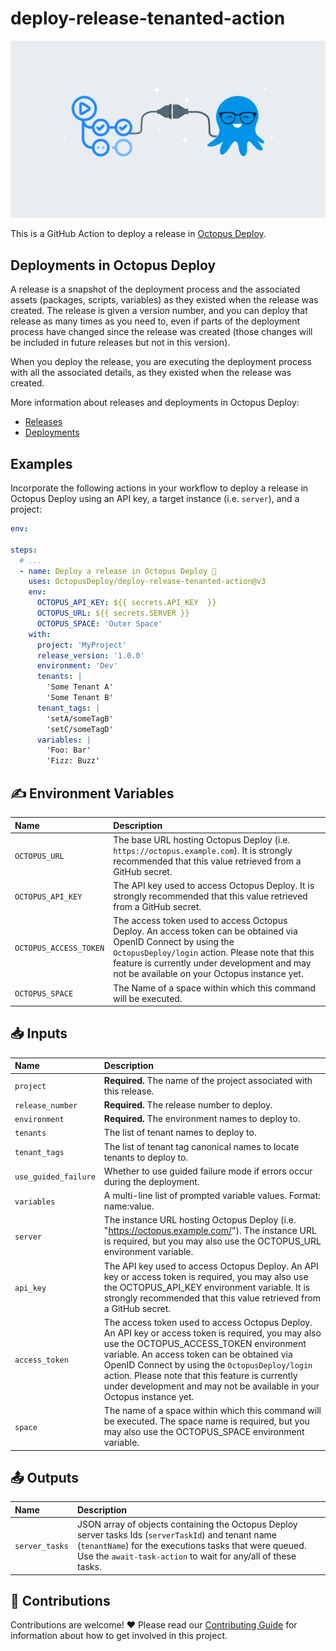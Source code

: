 # deploy-release-tenanted-action

<img alt= "" src="https://github.com/OctopusDeploy/deploy-release-tenanted-action/raw/main/assets/github-actions-octopus.png" />

This is a GitHub Action to deploy a release in [Octopus Deploy](https://octopus.com/).

## Deployments in Octopus Deploy

A release is a snapshot of the deployment process and the associated assets (packages, scripts, variables) as they existed when the release was created. The release is given a version number, and you can deploy that release as many times as you need to, even if parts of the deployment process have changed since the release was created (those changes will be included in future releases but not in this version).

When you deploy the release, you are executing the deployment process with all the associated details, as they existed when the release was created.

More information about releases and deployments in Octopus Deploy:

- [Releases](https://octopus.com/docs/releases)
- [Deployments](https://octopus.com/docs/deployments)

## Examples

Incorporate the following actions in your workflow to deploy a release in Octopus Deploy using an API key, a target instance (i.e. `server`), and a project:

```yml
env:

steps:
  # ...
  - name: Deploy a release in Octopus Deploy 🐙
    uses: OctopusDeploy/deploy-release-tenanted-action@v3
    env:
      OCTOPUS_API_KEY: ${{ secrets.API_KEY  }}
      OCTOPUS_URL: ${{ secrets.SERVER }}
      OCTOPUS_SPACE: 'Outer Space'
    with:
      project: 'MyProject'
      release_version: '1.0.0'
      environment: 'Dev'
      tenants: |
        'Some Tenant A'
        'Some Tenant B'
      tenant_tags: |
        'setA/someTagB'
        'setC/someTagD'
      variables: |
        'Foo: Bar'
        'Fizz: Buzz'
```

## ✍️ Environment Variables

| Name                   | Description                                                                                                                                                                                                                                                       |
| :--------------------- | :---------------------------------------------------------------------------------------------------------------------------------------------------------------------------------------------------------------------------------------------------------------- |
| `OCTOPUS_URL`          | The base URL hosting Octopus Deploy (i.e. `https://octopus.example.com`). It is strongly recommended that this value retrieved from a GitHub secret.                                                                                                              |
| `OCTOPUS_API_KEY`      | The API key used to access Octopus Deploy. It is strongly recommended that this value retrieved from a GitHub secret.                                                                                                                                             |
| `OCTOPUS_ACCESS_TOKEN` | The access token used to access Octopus Deploy. An access token can be obtained via OpenID Connect by using the `OctopusDeploy/login` action. Please note that this feature is currently under development and may not be available on your Octopus instance yet. |
| `OCTOPUS_SPACE`        | The Name of a space within which this command will be executed.                                                                                                                                                                                                   |

## 📥 Inputs

| Name                 | Description                                                                                                                                                                                                                                                                                                                                                               |
| :------------------- | :------------------------------------------------------------------------------------------------------------------------------------------------------------------------------------------------------------------------------------------------------------------------------------------------------------------------------------------------------------------------ |
| `project`            | **Required.** The name of the project associated with this release.                                                                                                                                                                                                                                                                                                       |
| `release_number`     | **Required.** The release number to deploy.                                                                                                                                                                                                                                                                                                                               |
| `environment`        | **Required.** The environment names to deploy to.                                                                                                                                                                                                                                                                                                                         |
| `tenants`            | The list of tenant names to deploy to.                                                                                                                                                                                                                                                                                                                                    |
| `tenant_tags`        | The list of tenant tag canonical names to locate tenants to deploy to.                                                                                                                                                                                                                                                                                                    |
| `use_guided_failure` | Whether to use guided failure mode if errors occur during the deployment.                                                                                                                                                                                                                                                                                                 |
| `variables`          | A multi-line list of prompted variable values. Format: name:value.                                                                                                                                                                                                                                                                                                        |
| `server`             | The instance URL hosting Octopus Deploy (i.e. "https://octopus.example.com/"). The instance URL is required, but you may also use the OCTOPUS_URL environment variable.                                                                                                                                                                                                   |
| `api_key`            | The API key used to access Octopus Deploy. An API key or access token is required, you may also use the OCTOPUS_API_KEY environment variable. It is strongly recommended that this value retrieved from a GitHub secret.                                                                                                                                                  |
| `access_token`       | The access token used to access Octopus Deploy. An API key or access token is required, you may also use the OCTOPUS_ACCESS_TOKEN environment variable. An access token can be obtained via OpenID Connect by using the `OctopusDeploy/login` action. Please note that this feature is currently under development and may not be available in your Octopus instance yet. |
| `space`              | The name of a space within which this command will be executed. The space name is required, but you may also use the OCTOPUS_SPACE environment variable.                                                                                                                                                                                                                  |

## 📤 Outputs

| Name           | Description                                                                                                                                                                                                                     |
| :------------- | :------------------------------------------------------------------------------------------------------------------------------------------------------------------------------------------------------------------------------ |
| `server_tasks` | JSON array of objects containing the Octopus Deploy server tasks Ids (`serverTaskId`) and tenant name (`tenantName`) for the executions tasks that were queued. Use the `await-task-action` to wait for any/all of these tasks. |

## 🤝 Contributions

Contributions are welcome! :heart: Please read our [Contributing Guide](.github/CONTRIBUTING.md) for information about how to get involved in this project.
